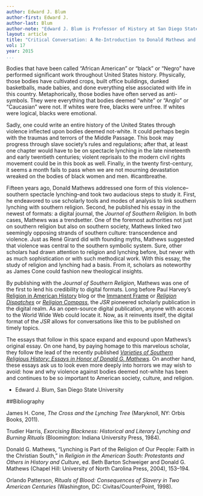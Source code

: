 ```yaml
---
author: Edward J. Blum
author-first: Edward J.
author-last: Blum
author-note: "Edward J. Blum is Professor of History at San Diego State University."
layout: article
title: "Critical Conversation: A Re-Introduction to Donald Mathews and Spectacle Lynchings"
vol: 17
year: 2015
...
```


Bodies that have been called “African American” or “black” or “Negro” have performed significant work throughout United States history. Physically, those bodies have cultivated crops, built office buildings, dunked basketballs, made babies, and done everything else associated with life in this country. Metaphorically, those bodies have often served as anti-symbols. They were everything that bodies deemed “white” or “Anglo” or “Caucasian” were not. If whites were free, blacks were unfree. If whites were logical, blacks were emotional.

Sadly, one could write an entire history of the United States through violence inflected upon bodies deemed not-white. It could perhaps begin with the traumas and terrors of the Middle Passage. This book may progress through slave society’s rules and regulations; after that, at least one chapter would have to be on spectacle lynching in the late nineteenth and early twentieth centuries; violent reprisals to the modern civil rights movement could be in this book as well. Finally, in the twenty first-century, it seems a month fails to pass when we are not mourning devastation wreaked on the bodies of black women and men. #icantbreathe.

Fifteen years ago, Donald Mathews addressed one form of this violence–southern spectacle lynching–and took two audacious steps to study it. First, he endeavored to use scholarly tools and modes of analysis to link southern lynching with southern religion. Second, he published his essay in the newest of formats: a digital journal, the *Journal of Southern Religion*. In both cases, Mathews was a trendsetter. One of the foremost authorities not just on southern religion but also on southern society, Mathews linked two seemingly opposing strands of southern culture: transcendence and violence. Just as René Girard did with founding myths, Mathews suggested that violence was central to the southern symbolic system. Sure, other scholars had drawn attention to religion and lynching before, but never with as much sophistication or with such methodical work. With this essay, the study of religion and lynching had a basis. From it, scholars as noteworthy as James Cone could fashion new theological insights.  

By publishing with the *Journal of Southern Religion*, Mathews was one of the first to lend his credibility to digital formats. Long before Paul Harvey’s [Religion in American History](http://usreligion.blogspot.com/) blog or the [Immanent Frame](http://blogs.ssrc.org/tif/) or [*Religion Dispatches*](http://religiondispatches.org/) or [*Religion Compass*](http://religion-compass.com/), the *JSR* pioneered scholarly publication in the digital realm. As an open-source digital publication, anyone with access to the World Wide Web could locate it. Now, as it reinvents itself, the digital format of the *JSR* allows for conversations like this to be published on timely topics.

The essays that follow in this space expand and expound upon Mathews’s original essay. On one hand, by paying homage to this marvelous scholar, they follow the lead of the recently published [*Varieties of Southern Religious History: Essays in Honor of Donald G. Mathews*](http://www.sc.edu/uscpress/books/2015/7488.html). On another hand, these essays ask us to look even more deeply into horrors we may wish to avoid: how and why violence against bodies deemed not-white has been and continues to be so important to American society, culture, and religion.

-	Edward J. Blum, San Diego State University

##Bibliography

James H. Cone, *The Cross and the Lynching Tree* (Maryknoll, NY: Orbis Books, 2011).

Trudier Harris, *Exorcising Blackness: Historical and Literary Lynching and Burning Rituals* (Bloomington: Indiana University Press, 1984).

Donald G. Mathews, “Lynching is Part of the Religion of Our People: Faith in the Christian South,” in *Religion in the American South: Protestants and Others in History and Culture*, ed. Beth Barton Schweiger and Donald G. Mathews (Chapel Hill: University of North Carolina Press, 2004), 153–194.

Orlando Patterson, *Rituals of Blood: Consequences of Slavery in Two American Centuries* (Washington, DC: Civitas/CounterPoint, 1998).
